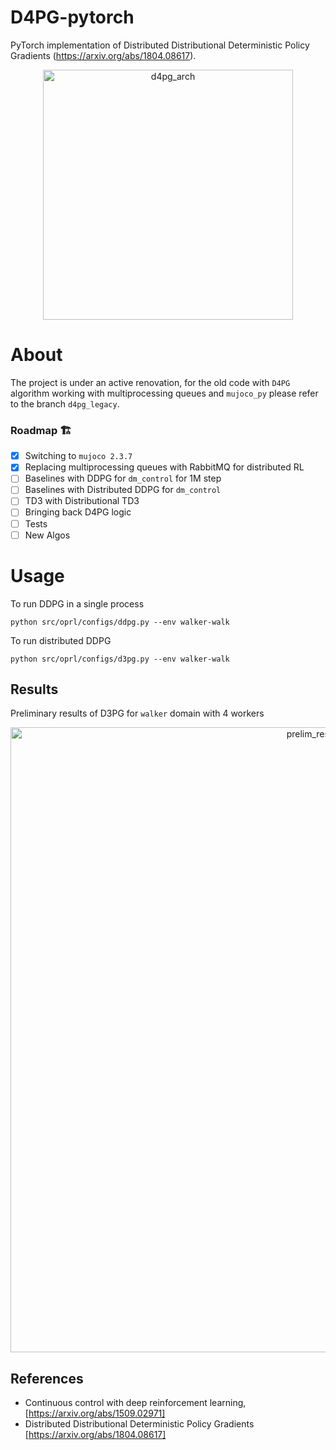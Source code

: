 # D4PG-pytorch

PyTorch implementation of Distributed Distributional Deterministic Policy Gradients (https://arxiv.org/abs/1804.08617).
<p align="center">
<img width="400" alt="d4pg_arch" src="https://user-images.githubusercontent.com/23639048/137602300-f2763ef1-2b67-4f76-aa8b-232afaa08a23.png">
</p>


# About
The project is under an active renovation, for the old code with `D4PG` algorithm working with multiprocessing queues and `mujoco_py` please refer to the branch `d4pg_legacy`.

### Roadmap 🏗
- [x] Switching to `mujoco 2.3.7`
- [x] Replacing multiprocessing queues with RabbitMQ for distributed RL
- [ ] Baselines with DDPG for `dm_control` for 1M step
- [ ] Baselines with Distributed DDPG for `dm_control`
- [ ] TD3 with Distributional TD3
- [ ] Bringing back D4PG logic
- [ ] Tests
- [ ] New Algos

# Usage

To run DDPG in a single process
```
python src/oprl/configs/ddpg.py --env walker-walk
```

To run distributed DDPG
```
python src/oprl/configs/d3pg.py --env walker-walk
```

## Results

Preliminary results of D3PG for `walker` domain with 4 workers
<p align="center">
<img width="1000" alt="prelim_results_d3pg" src="https://github.com/schatty/d4pg-pytorch/assets/23639048/fe3057c7-4792-41fe-98f6-abc8e5ccb710">
</p>

## References
* Continuous control with deep reinforcement learning, [https://arxiv.org/abs/1509.02971]
* Distributed Distributional Deterministic Policy Gradients [https://arxiv.org/abs/1804.08617]
